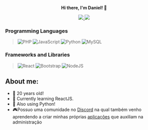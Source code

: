 <p align="center"> <strong>Hi there, I'm Daniel! 👋</strong></p>
<p align="center">
    <a href="https://www.linkedin.com/in/danielmuneir27/" target="_blank">
    <img src="https://img.shields.io/badge/LinkedIn-307cc5?style=for-the-badge&logo=linkedin&logoColor=white"/>
    </a>
    <img src="https://komarev.com/ghpvc/?username=danielmunier&style=for-the-badge"/>
</p>

### Programming Languages
> ![PHP](https://img.shields.io/badge/php-%233175c6.svg?style=for-the-badge&logo=php&logoColor=white)
![JavaScript](https://shields.io/badge/JavaScript-3178C6?logo=JavaScript&logoColor=yellow&style=for-the-badge)
![Python](https://shields.io/badge/Python-3178C6?logo=Python&logoColor=FFF&style=for-the-badge)
![MySQL](https://shields.io/badge/MySQL-3175C6?logo=MySQL&logoColor=yellow&style=for-the-badge)
</details>

### Frameworks and Libraries
  
> ![React](https://img.shields.io/badge/react-%2320232a.svg?style=for-the-badge&logo=react&logoColor=%2361DAFB)
![Bootstrap](https://img.shields.io/badge/bootstrap-%23563D7C.svg?style=for-the-badge&logo=bootstrap&logoColor=white)
![NodeJS](https://img.shields.io/badge/node.js-6DA55F?style=for-the-badge&logo=node.js&logoColor=white)
</details>


  
## About me:
- 🎂 20 years old!
- 👾 Currently learning ReactJS.
- 🦀 Also using Python!
- 🎮Possuo uma comunidade no <a href="https://discord.gg/SjS4Yj8D">Discord</a> na qual também venho aprendendo a criar minhas próprias <a href="https://github.com/danielmunier/pochita">aplicações</a> que auxiliam na administração


